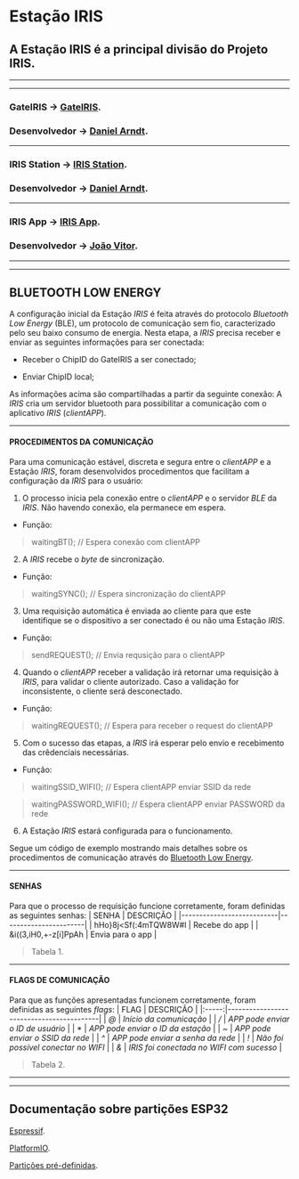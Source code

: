 # Estação IRIS
A Estação IRIS é a principal divisão do Projeto IRIS.
-------------------------------------------------------------------------------
-------------------------------------------------------------------------------
-------------------------------------------------------------------------------
### GateIRIS -> [GateIRIS](https://github.com/SI-ART/GateIRIS).
### Desenvolvedor -> [Daniel Arndt](https://github.com/Chimeric-arch).
-------------------------------------------------------------------------------
### IRIS Station  -> [IRIS Station](https://github.com/SI-ART/Station-IRIS).
### Desenvolvedor -> [Daniel Arndt](https://github.com/Chimeric-arch).
-------------------------------------------------------------------------------
### IRIS App -> [IRIS App](https://github.com/SI-ART/IRIS_APP).
### Desenvolvedor -> [João Vitor](https://github.com/jajao1).
-------------------------------------------------------------------------------
-------------------------------------------------------------------------------
## BLUETOOTH LOW ENERGY
A configuração inicial da Estação *IRIS* é feita através do protocolo *Bluetooth Low Energy* (BLE), um protocolo de comunicação sem fio, caracterizado pelo seu baixo consumo de energia. Nesta etapa, a *IRIS* precisa receber e enviar as seguintes informações para ser conectada: 

- Receber o ChipID do GateIRIS a ser conectado;

- Enviar ChipID local;

As informações acima são compartilhadas a partir da seguinte conexão: A *IRIS* cria um servidor bluetooth para possibilitar a comunicação com o aplicativo *IRIS* (*clientAPP*).

-------------------------------------------------------------------------------
#### PROCEDIMENTOS DA COMUNICAÇÃO
Para uma comunicação estável, discreta e segura entre o *clientAPP* e a Estação *IRIS*, foram desenvolvidos procedimentos que facilitam a configuração da *IRIS* para o usuário:

1. O processo inicia pela conexão entre o *clientAPP* e o servidor *BLE* da *IRIS*. Não havendo conexão, ela permanece em espera.
- Função:
> waitingBT();            // Espera conexão com clientAPP

2. A *IRIS* recebe o *byte* de sincronização.
- Função:
> waitingSYNC();          // Espera sincronização do clientAPP

3. Uma requisição automática é enviada ao cliente para que este identifique se o dispositivo a ser conectado é ou não uma Estação *IRIS*. 
- Função:
> sendREQUEST();          // Envia requsição para o clientAPP

4. Quando o *clientAPP* receber a validação irá retornar uma requisição à *IRIS*, para validar o cliente autorizado. Caso a validação for inconsistente, o cliente será desconectado.
- Função:
> waitingREQUEST();       // Espera para receber o request do clientAPP

5. Com o sucesso das etapas, a *IRIS* irá esperar pelo envio e recebimento das crêdenciais necessárias.
- Função:
>  waitingSSID_WIFI();     // Espera clientAPP enviar SSID da rede
  
>  waitingPASSWORD_WIFI(); // Espera clientAPP enviar PASSWORD da rede


6. A Estação *IRIS* estará configurada para o funcionamento.

Segue um código de exemplo mostrando mais detalhes sobre os procedimentos de comunicação através do [Bluetooth Low Energy](https://github.com/SI-ART/GateIRIS/blob/main/BLE_GateIRIS/BLE_GateIRIS.ino).

-------------------------------------------------------------------------------
#### SENHAS
Para que o processo de requisição funcione corretamente, foram definidas as seguintes senhas:
|          SENHA            |       DESCRIÇÃO       |
|---------------------------|-----------------------|
|   hHo}8j<Sf(:4mTQW8W#l    |     Recebe do app     |
|   &i((3,iH0,+-z[i]PpAh    |    Envia para o app   |
> Tabela 1.
-------------------------------------------------------------------------------
#### FLAGS DE COMUNICAÇÃO
Para que as funções apresentadas funcionem corretamente, foram definidas as seguintes *flags*:
|  FLAG | DESCRIÇÃO                                |
|:-----:|------------------------------------------|
|  *@*  | *Início da comunicação*                  |
|  */*  | *APP pode enviar o ID de usuário*        |
|   *   | *APP pode enviar o ID da estação*        |
|  *~*  | *APP pode enviar o SSID da rede*         |
|  *^*  | *APP pode enviar a senha da rede*        |
|  *!*  | *Não foi possível conectar no WIFI*      |
|  *&*  | *IRIS foi conectada no WIFI com sucesso* |
> Tabela 2.
-------------------------------------------------------------------------------
-------------------------------------------------------------------------------
## Documentação sobre partições ESP32

[Espressif](https://docs.espressif.com/projects/esp-idf/en/latest/esp32/api-guides/partition-tables.html).

[PlatformIO](https://docs.platformio.org/en/latest/platforms/espressif32.html#partition-tables).

[Partições pré-definidas](https://github.com/espressif/arduino-esp32/tree/master/tools/partitions).
